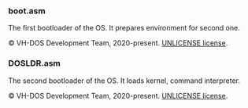 ### boot.asm
The first bootloader of the OS. It prepares environment for second one.

:copyright: VH-DOS Development Team, 2020-present. [UNLICENSE license](https://unlicense.org).

### DOSLDR.asm
The second bootloader of the OS. It loads kernel, command interpreter.

:copyright: VH-DOS Development Team, 2020-present. [UNLICENSE license](https://unlicense.org).
